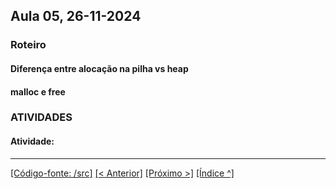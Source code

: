 ## Aula 05,  26-11-2024 
### Roteiro

#### Diferença entre alocação na pilha vs heap

#### malloc e free 


### ATIVIDADES

<a id="atividades"></a>
#### Atividade: 



___
[[Código-fonte: /src]](./src)   [[< Anterior]](../aula04/aula04.md) [[Próximo >]](../aula06/aula06.md)  [[Índice ^]](../index.md)


